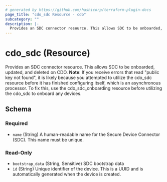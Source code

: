 ```yaml
---
# generated by https://github.com/hashicorp/terraform-plugin-docs
page_title: "cdo_sdc Resource - cdo"
subcategory: ""
description: |-
  Provides an SDC connector resource. This allows SDC to be onboarded, updated, and deleted on CDO. Note: If you receive errors that read "public key not found", it is likely because you attempted to utilize the cdosdc resource before it has finished configuring itself, which is an asynchronous processor. To fix this, use the cdosdconboarding resource before utilizing the cdosdc to onboard any devices.
---
```


# cdo_sdc (Resource)

Provides an SDC connector resource. This allows SDC to be onboarded, updated, and deleted on CDO. **Note**: If you receive errors that read "public key not found", it is likely because you attempted to utilize the cdo_sdc resource before it has finished configuring itself, which is an asynchronous processor. To fix this, use the cdo_sdc_onboarding resource before utilizing the cdo_sdc to onboard any devices.



<!-- schema generated by tfplugindocs -->
## Schema

### Required

- `name` (String) A human-readable name for the Secure Device Connector (SDC). This name must be unique.

### Read-Only

- `bootstrap_data` (String, Sensitive) SDC bootstrap data
- `id` (String) Unique identifier of the device. This is a UUID and is automatically generated when the device is created.
